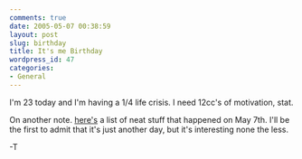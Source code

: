 ```yaml
---
comments: true
date: 2005-05-07 00:38:59
layout: post
slug: birthday
title: It's me Birthday
wordpress_id: 47
categories:
- General
---
```


I'm 23 today and I'm having a 1/4 life crisis. 
I need 12cc's of motivation, stat.

On another note. [here's](http://en.wikipedia.org/wiki/May_7) a list of neat stuff that happened on May 7th. I'll be the first to admit that it's just another day, but it's interesting none the less.

-T
